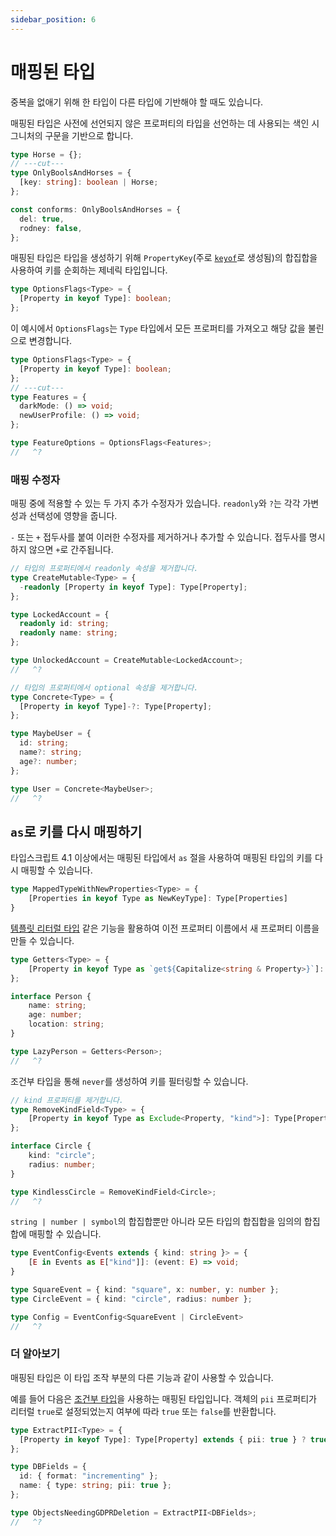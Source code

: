 ```yaml
---
sidebar_position: 6
---
```


# 매핑된 타입

중복을 없애기 위해 한 타입이 다른 타입에 기반해야 할 때도 있습니다.

매핑된 타입은 사전에 선언되지 않은 프로퍼티의 타입을 선언하는 데 사용되는 색인 시그니처의 구문을 기반으로 합니다.

```ts twoslash
type Horse = {};
// ---cut---
type OnlyBoolsAndHorses = {
  [key: string]: boolean | Horse;
};

const conforms: OnlyBoolsAndHorses = {
  del: true,
  rodney: false,
};
```

매핑된 타입은 타입을 생성하기 위해 `PropertyKey`(주로 [`keyof`](https://www.typescriptlang.org/docs/handbook/2/indexed-access-types.html)로 생성됨)의 합집합을 사용하여 키를 순회하는 제네릭 타입입니다.

```ts twoslash
type OptionsFlags<Type> = {
  [Property in keyof Type]: boolean;
};
```

이 예시에서 `OptionsFlags`는 `Type` 타입에서 모든 프로퍼티를 가져오고 해당 값을 불린으로 변경합니다.

```ts twoslash
type OptionsFlags<Type> = {
  [Property in keyof Type]: boolean;
};
// ---cut---
type Features = {
  darkMode: () => void;
  newUserProfile: () => void;
};

type FeatureOptions = OptionsFlags<Features>;
//   ^?
```

### 매핑 수정자

매핑 중에 적용할 수 있는 두 가지 추가 수정자가 있습니다. `readonly`와 `?`는 각각 가변성과 선택성에 영향을 줍니다.

`-` 또는 `+` 접두사를 붙여 이러한 수정자를 제거하거나 추가할 수 있습니다. 접두사를 명시하지 않으면 `+`로 간주됩니다.

```ts twoslash
// 타입의 프로퍼티에서 readonly 속성을 제거합니다.
type CreateMutable<Type> = {
  -readonly [Property in keyof Type]: Type[Property];
};

type LockedAccount = {
  readonly id: string;
  readonly name: string;
};

type UnlockedAccount = CreateMutable<LockedAccount>;
//   ^?
```

```ts twoslash
// 타입의 프로퍼티에서 optional 속성을 제거합니다.
type Concrete<Type> = {
  [Property in keyof Type]-?: Type[Property];
};

type MaybeUser = {
  id: string;
  name?: string;
  age?: number;
};

type User = Concrete<MaybeUser>;
//   ^?
```

## `as`로 키를 다시 매핑하기

타입스크립트 4.1 이상에서는 매핑된 타입에서 `as` 절을 사용하여 매핑된 타입의 키를 다시 매핑할 수 있습니다.

```ts
type MappedTypeWithNewProperties<Type> = {
    [Properties in keyof Type as NewKeyType]: Type[Properties]
}
```

[템플릿 리터럴 타입](./template-literal-types.md) 같은 기능을 활용하여 이전 프로퍼티 이름에서 새 프로퍼티 이름을 만들 수 있습니다.

```ts twoslash
type Getters<Type> = {
    [Property in keyof Type as `get${Capitalize<string & Property>}`]: () => Type[Property]
};

interface Person {
    name: string;
    age: number;
    location: string;
}

type LazyPerson = Getters<Person>;
//   ^?
```

조건부 타입을 통해 `never`를 생성하여 키를 필터링할 수 있습니다.

```ts twoslash
// kind 프로퍼티를 제거합니다.
type RemoveKindField<Type> = {
    [Property in keyof Type as Exclude<Property, "kind">]: Type[Property]
};

interface Circle {
    kind: "circle";
    radius: number;
}

type KindlessCircle = RemoveKindField<Circle>;
//   ^?
```

`string | number | symbol`의 합집합뿐만 아니라 모든 타입의 합집합을 임의의 합집합에 매핑할 수 있습니다.

```ts twoslash
type EventConfig<Events extends { kind: string }> = {
    [E in Events as E["kind"]]: (event: E) => void;
}

type SquareEvent = { kind: "square", x: number, y: number };
type CircleEvent = { kind: "circle", radius: number };

type Config = EventConfig<SquareEvent | CircleEvent>
//   ^?
```

### 더 알아보기

매핑된 타입은 이 타입 조작 부분의 다른 기능과 같이 사용할 수 있습니다.

예를 들어 다음은 [조건부 타입](./conditional-types.md)을 사용하는 매핑된 타입입니다. 객체의 `pii` 프로퍼티가 리터럴 `true`로 설정되었는지 여부에 따라 `true` 또는 `false`를 반환합니다.

```ts twoslash
type ExtractPII<Type> = {
  [Property in keyof Type]: Type[Property] extends { pii: true } ? true : false;
};

type DBFields = {
  id: { format: "incrementing" };
  name: { type: string; pii: true };
};

type ObjectsNeedingGDPRDeletion = ExtractPII<DBFields>;
//   ^?
```

